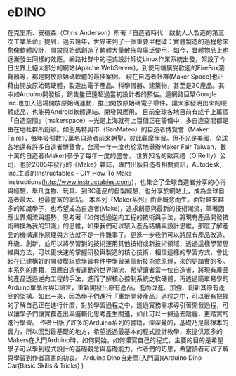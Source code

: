 # eDINO

在克里斯．安德森（Chris Anderson）所著『自造者時代：啟動人人製造的第三次工業革命』提到，過去幾年，世界來到了一個重要里程碑：實體製造的過程愈來愈像軟體設計，開放原始碼創造了軟體大量散佈與廣泛使用，如今，實體物品上也逐漸發生同樣的效應。網路社群中的程式設計師從Linux作業系統出發，架設了今日世界上絕大部分的網站(Apache WebServer)，到使用端廣受歡迎的FireFox瀏覽器等，都是開放原始碼軟體的最佳案例。
現在自造者社群(Maker Space)也正藉由開放原始碼硬體，製造出電子產品、科學儀器、建築物，甚至是3C產品。其中如Arduino開發板，銷售量已遠超過當初設計者的預估。連網路巨擘Google Inc.也加入這場開放原始碼運動，推出開放原始碼電子零件，讓大家發明出來的硬體成品，也能與Android軟體連結、開發與應用。
目前全球各地目前有成千上萬個「自造空間」（makerspace）─光是上海就有上百個正在籌備中，多自造空間都是由在地社群所創辦。如聖馬特奧市（SanMateo）的自造者博覽會（Maker Faire），每年吸引數10萬名自造者前來朝聖，彼此觀摩學習。但不光是美國，全球各地還有許多自造者博覽會，台灣一年一度也於當地舉辦Maker Fair Taiwan，數十萬的自造者(Maker)參予了每年一度的盛會。
世界知名的歐萊禮（O'Reilly）公司，也於2005年發行的《Make》雜誌，專門出版自造者相關資訊，Autodesk, Inc.主導的Instructables - DIY How To Make Instructions(http://www.instructables.com/)，也集合了全球自造者分享的心得與經驗，舉凡食物、玩具、到3C產品的自製經驗，也分享於網站上，成為全球自造者最大、也最豐富的網站。
本系列『Maker系列』由此概念而生。面對越來越多的知識學子，也希望成為自造者(Make)，追求創意與最新的技術潮流，筆著因應世界潮流與趨勢，思考著『如何透過逆向工程的技術與手法，將現有產品開發技術轉換為我的知識』的思維，如果我們可以駭入產品結構與設計思維，那麼了解產品的機構運作原理與方法就不是一件難事了。更進一步我們可以將原有產品改造、升級、創新，並可以將學習到的技術運用其他技術或新技術領域，透過這樣學習思維與方法，可以更快速的掌握研發與製造的核心技術，相信這樣的學習方式，會比起在已建構好的開發模組或學習套件中學習某個新技術或原理，來的更踏實的多。
本系列的書籍，因應自造者運動的世界潮流，希望讀者當一位自造者，將現有產品的產品透過逆向工程的手法，進而了解核心控制系統之軟硬體，再透過簡單易學的Arduino單晶片與C語言，重新開發出原有產品，進而改進、加強、創新其原有產品的架構。如此一來，因為學子們進行『重新開發產品』過程之中，可以很有把握的了解自己正在進行什麼，對於學習過程之中，透過實務需求導引著開發過程，可以讓學子們讓實務產出與邏輯化思考產生關連，如此可以一掃過去陰霾，更踏實的進行學習。
作者出版了許多的Arduino系列的書籍，深深覺的，基礎乃是最根本的實力，所以回到最基礎的地方，希望透過最基本的程式設計教學，來提供眾多的Makers在入門Arduino時，如何開始，如何攥寫自己的程式，主要的目的是希望學子可以學到程式設計的基礎觀念與基礎能力。作者們的巧思，希望讀者可以了解與學習到作者寫書的初衷。
Arduino Dino自走車(入門篇)(Arduino Dino Car(Basic Skills &amp; Tricks) )
